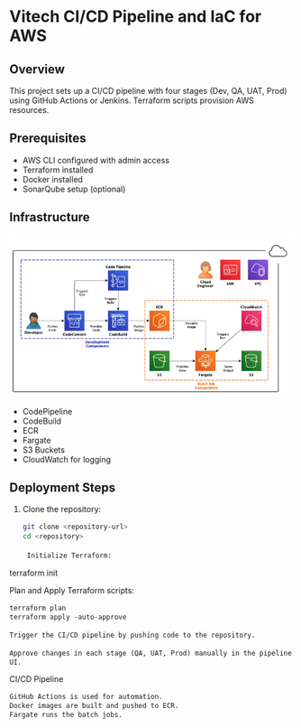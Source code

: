 # Vitech CI/CD Pipeline and IaC for AWS

## Overview

This project sets up a CI/CD pipeline with four stages (Dev, QA, UAT, Prod) using GitHub Actions or Jenkins. Terraform scripts provision AWS resources.

## Prerequisites

- AWS CLI configured with admin access
- Terraform installed
- Docker installed
- SonarQube setup (optional)

## Infrastructure

![alt text](/assets/image.png)

- CodePipeline
- CodeBuild
- ECR
- Fargate
- S3 Buckets
- CloudWatch for logging

## Deployment Steps

1. Clone the repository:

   ```bash
   git clone <repository-url>
   cd <repository>

    Initialize Terraform:
   ```

terraform init

Plan and Apply Terraform scripts:

    terraform plan
    terraform apply -auto-approve

    Trigger the CI/CD pipeline by pushing code to the repository.

    Approve changes in each stage (QA, UAT, Prod) manually in the pipeline UI.

CI/CD Pipeline

    GitHub Actions is used for automation.
    Docker images are built and pushed to ECR.
    Fargate runs the batch jobs.
